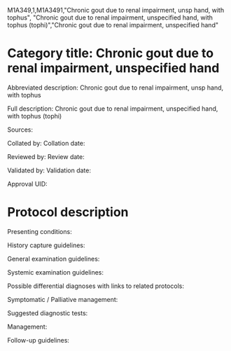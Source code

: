 M1A349,1,M1A3491,"Chronic gout due to renal impairment, unsp hand, with tophus", "Chronic gout due to renal impairment, unspecified hand, with tophus (tophi)","Chronic gout due to renal impairment, unspecified hand"
# Category title: Chronic gout due to renal impairment, unspecified hand

Abbreviated description: Chronic gout due to renal impairment, unsp hand, with tophus

Full description: Chronic gout due to renal impairment, unspecified hand, with tophus (tophi)

Sources:

Collated by:
Collation date:

Reviewed by:
Review date:

Validated by:
Validation date:

Approval UID:

# Protocol description

Presenting conditions:

History capture guidelines:

General examination guidelines:

Systemic examination guidelines:

Possible differential diagnoses with links to related protocols:

Symptomatic / Palliative management:

Suggested diagnostic tests:

Management:

Follow-up guidelines:
